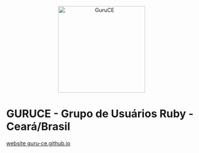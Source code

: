 <p align="center">
  <img src="https://avatars3.githubusercontent.com/u/7730580?v=3&s=200" alt="GuruCE" width="230" />
</p>

# GURUCE - Grupo de Usuários Ruby - Ceará/Brasil

[website guru-ce.github.io](http://guru-ce.github.io)
